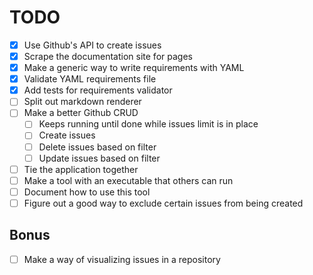# TODO

- [x] Use Github's API to create issues
- [x] Scrape the documentation site for pages
- [x] Make a generic way to write requirements with YAML
- [x] Validate YAML requirements file
- [x] Add tests for requirements validator
- [ ] Split out markdown renderer
- [ ] Make a better Github CRUD
  - [ ] Keeps running until done while issues limit is in place
  - [ ] Create issues
  - [ ] Delete issues based on filter
  - [ ] Update issues based on filter
- [ ] Tie the application together
- [ ] Make a tool with an executable that others can run
- [ ] Document how to use this tool
- [ ] Figure out a good way to exclude certain issues from being created

## Bonus

- [ ] Make a way of visualizing issues in a repository
